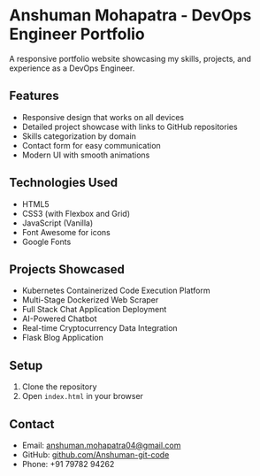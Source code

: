 # Anshuman Mohapatra - DevOps Engineer Portfolio

A responsive portfolio website showcasing my skills, projects, and experience as a DevOps Engineer.

## Features

- Responsive design that works on all devices
- Detailed project showcase with links to GitHub repositories
- Skills categorization by domain
- Contact form for easy communication
- Modern UI with smooth animations

## Technologies Used

- HTML5
- CSS3 (with Flexbox and Grid)
- JavaScript (Vanilla)
- Font Awesome for icons
- Google Fonts

## Projects Showcased

- Kubernetes Containerized Code Execution Platform
- Multi-Stage Dockerized Web Scraper
- Full Stack Chat Application Deployment
- AI-Powered Chatbot
- Real-time Cryptocurrency Data Integration
- Flask Blog Application

## Setup

1. Clone the repository
2. Open `index.html` in your browser

## Contact

- Email: anshuman.mohapatra04@gmail.com
- GitHub: [github.com/Anshuman-git-code](https://github.com/Anshuman-git-code)
- Phone: +91 79782 94262
